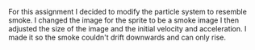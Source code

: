 For this assignment I decided to modify the particle system to resemble smoke.
I changed the image for the sprite to be a smoke image
I then adjusted the size of the image and the initial velocity and acceleration.
I made it so the smoke couldn't drift downwards and can only rise.